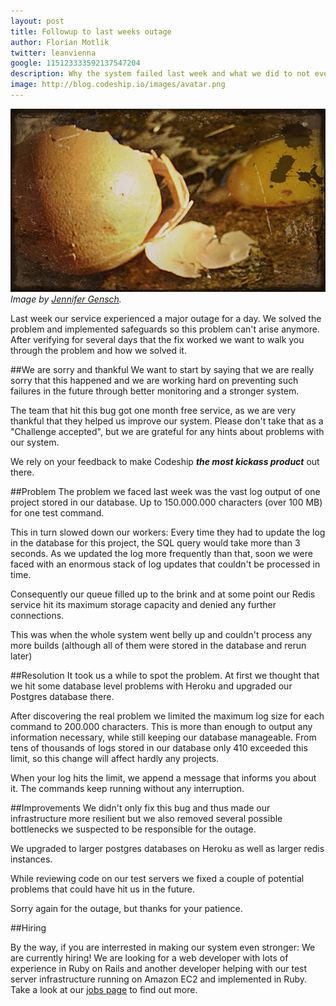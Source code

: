 ```yaml
---
layout: post
title: Followup to last weeks outage
author: Florian Motlik
twitter: leanvienna
google: 115123333592137547204
description: Why the system failed last week and what we did to not ever have that happen again
image: http://blog.codeship.io/images/avatar.png
---
```


![Broken Eggs](/images/outage/egg.png)
*Image by [Jennifer Gensch](http://www.flickr.com/people/therapycatguardian/).*

Last week our service experienced a major outage for a day. We solved the
problem and implemented safeguards so this problem can't arise anymore.
After verifying for several days that the fix worked we want to walk you through
the problem and how we solved it.

##We are sorry and thankful
We want to start by saying that we are really sorry that this happened and we
are working hard on preventing such failures in the future through
better monitoring and a stronger system.

The team that hit this bug got one month free service, as
we are very thankful that they helped us improve our system. Please
don't take that as a "Challenge accepted", but we are
grateful for any hints about problems with our system.

We rely on your feedback to make Codeship ***the most kickass product*** out there.

##Problem
The problem we faced last week was the vast
log output of one project stored in our database. Up to
150.000.000 characters (over 100 MB) for one test command.

This in turn slowed down our workers: Every time they had to update the log in the database
for this project, the SQL query would take more than 3 seconds.
As we updated the log more frequently than that, soon we were faced
with an enormous stack of log updates that couldn't be processed in time.

Consequently our queue filled up to the brink and at some point our Redis service hit
its maximum storage capacity and denied any further connections.

This was when the whole system went belly up and couldn't process any more builds
(although all of them were stored in the database and rerun later)

##Resolution
It took us a while to spot the problem. At
first we thought that we hit some database level problems with Heroku and
upgraded our Postgres database there.

After discovering the real problem we limited the maximum log size for each command
to 200.000 characters. This is more
than enough to output any information necessary, while still keeping our
database manageable. From tens of thousands of logs stored in our database
only 410 exceeded this limit, so this change will affect hardly any projects.

When your log hits the limit, we append a message that
informs you about it. The commands keep running without any interruption.

##Improvements
We didn't only fix this bug and thus made our infrastructure more
resilient but we also removed several possible
bottlenecks we suspected to be responsible for the outage.

We upgraded to larger postgres databases on Heroku as well as
larger redis instances.

While reviewing code on our test servers we fixed a couple of potential problems
that could have hit us in the future.

Sorry again for the outage, but thanks for your patience.

##Hiring

By the way, if you are interrested in making our system even stronger: We
are currently hiring! We are looking for a web developer with lots of
experience in Ruby on Rails and another developer helping with our test server
infrastructure running on Amazon EC2 and implemented in Ruby. Take a look at our [jobs
page](https://www.codeship.io/jobs) to find out more.
